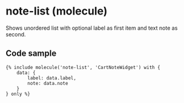 # note-list (molecule)

Shows unordered list with optional label as first item and text note as second.

## Code sample

```
{% include molecule('note-list', 'CartNoteWidget') with {
    data: {
        label: data.label,
        note: data.note
    }
} only %}
```
